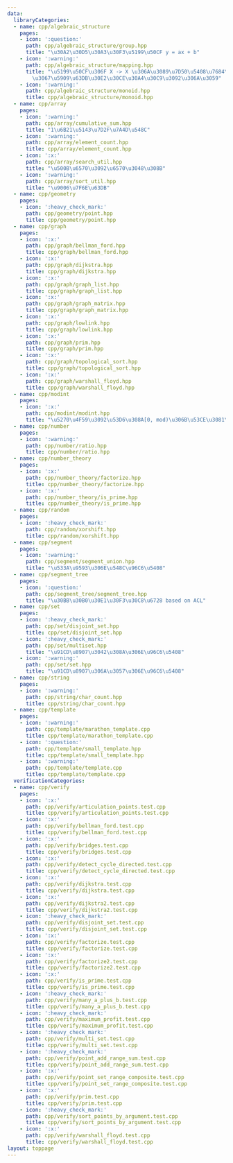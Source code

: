 ```yaml
---
data:
  libraryCategories:
  - name: cpp/algebraic_structure
    pages:
    - icon: ':question:'
      path: cpp/algebraic_structure/group.hpp
      title: "\u30A2\u30D5\u30A3\u30F3\u5199\u50CF y = ax + b"
    - icon: ':warning:'
      path: cpp/algebraic_structure/mapping.hpp
      title: "\u5199\u50CF\u306F X -> X \u306A\u3089\u7D50\u5408\u7684\u306A\u306E\
        \u3067\u5909\u63DB\u30E2\u30CE\u30A4\u30C9\u3092\u306A\u3059"
    - icon: ':warning:'
      path: cpp/algebraic_structure/monoid.hpp
      title: cpp/algebraic_structure/monoid.hpp
  - name: cpp/array
    pages:
    - icon: ':warning:'
      path: cpp/array/cumulative_sum.hpp
      title: "1\u6B21\u5143\u7D2F\u7A4D\u548C"
    - icon: ':warning:'
      path: cpp/array/element_count.hpp
      title: cpp/array/element_count.hpp
    - icon: ':x:'
      path: cpp/array/search_util.hpp
      title: "\u500B\u6570\u3092\u6570\u3048\u308B"
    - icon: ':warning:'
      path: cpp/array/sort_util.hpp
      title: "\u9006\u7F6E\u63DB"
  - name: cpp/geometry
    pages:
    - icon: ':heavy_check_mark:'
      path: cpp/geometry/point.hpp
      title: cpp/geometry/point.hpp
  - name: cpp/graph
    pages:
    - icon: ':x:'
      path: cpp/graph/bellman_ford.hpp
      title: cpp/graph/bellman_ford.hpp
    - icon: ':x:'
      path: cpp/graph/dijkstra.hpp
      title: cpp/graph/dijkstra.hpp
    - icon: ':x:'
      path: cpp/graph/graph_list.hpp
      title: cpp/graph/graph_list.hpp
    - icon: ':x:'
      path: cpp/graph/graph_matrix.hpp
      title: cpp/graph/graph_matrix.hpp
    - icon: ':x:'
      path: cpp/graph/lowlink.hpp
      title: cpp/graph/lowlink.hpp
    - icon: ':x:'
      path: cpp/graph/prim.hpp
      title: cpp/graph/prim.hpp
    - icon: ':x:'
      path: cpp/graph/topological_sort.hpp
      title: cpp/graph/topological_sort.hpp
    - icon: ':x:'
      path: cpp/graph/warshall_floyd.hpp
      title: cpp/graph/warshall_floyd.hpp
  - name: cpp/modint
    pages:
    - icon: ':x:'
      path: cpp/modint/modint.hpp
      title: "\u5270\u4F59\u3092\u53D6\u308A[0, mod)\u306B\u53CE\u3081\u308Bint"
  - name: cpp/number
    pages:
    - icon: ':warning:'
      path: cpp/number/ratio.hpp
      title: cpp/number/ratio.hpp
  - name: cpp/number_theory
    pages:
    - icon: ':x:'
      path: cpp/number_theory/factorize.hpp
      title: cpp/number_theory/factorize.hpp
    - icon: ':x:'
      path: cpp/number_theory/is_prime.hpp
      title: cpp/number_theory/is_prime.hpp
  - name: cpp/random
    pages:
    - icon: ':heavy_check_mark:'
      path: cpp/random/xorshift.hpp
      title: cpp/random/xorshift.hpp
  - name: cpp/segment
    pages:
    - icon: ':warning:'
      path: cpp/segment/segment_union.hpp
      title: "\u533A\u9593\u306E\u548C\u96C6\u5408"
  - name: cpp/segment_tree
    pages:
    - icon: ':question:'
      path: cpp/segment_tree/segment_tree.hpp
      title: "\u30BB\u30B0\u30E1\u30F3\u30C8\u6728 based on ACL"
  - name: cpp/set
    pages:
    - icon: ':heavy_check_mark:'
      path: cpp/set/disjoint_set.hpp
      title: cpp/set/disjoint_set.hpp
    - icon: ':heavy_check_mark:'
      path: cpp/set/multiset.hpp
      title: "\u91CD\u8907\u3042\u308A\u306E\u96C6\u5408"
    - icon: ':warning:'
      path: cpp/set/set.hpp
      title: "\u91CD\u8907\u306A\u3057\u306E\u96C6\u5408"
  - name: cpp/string
    pages:
    - icon: ':warning:'
      path: cpp/string/char_count.hpp
      title: cpp/string/char_count.hpp
  - name: cpp/template
    pages:
    - icon: ':warning:'
      path: cpp/template/marathon_template.cpp
      title: cpp/template/marathon_template.cpp
    - icon: ':question:'
      path: cpp/template/small_template.hpp
      title: cpp/template/small_template.hpp
    - icon: ':warning:'
      path: cpp/template/template.cpp
      title: cpp/template/template.cpp
  verificationCategories:
  - name: cpp/verify
    pages:
    - icon: ':x:'
      path: cpp/verify/articulation_points.test.cpp
      title: cpp/verify/articulation_points.test.cpp
    - icon: ':x:'
      path: cpp/verify/bellman_ford.test.cpp
      title: cpp/verify/bellman_ford.test.cpp
    - icon: ':x:'
      path: cpp/verify/bridges.test.cpp
      title: cpp/verify/bridges.test.cpp
    - icon: ':x:'
      path: cpp/verify/detect_cycle_directed.test.cpp
      title: cpp/verify/detect_cycle_directed.test.cpp
    - icon: ':x:'
      path: cpp/verify/dijkstra.test.cpp
      title: cpp/verify/dijkstra.test.cpp
    - icon: ':x:'
      path: cpp/verify/dijkstra2.test.cpp
      title: cpp/verify/dijkstra2.test.cpp
    - icon: ':heavy_check_mark:'
      path: cpp/verify/disjoint_set.test.cpp
      title: cpp/verify/disjoint_set.test.cpp
    - icon: ':x:'
      path: cpp/verify/factorize.test.cpp
      title: cpp/verify/factorize.test.cpp
    - icon: ':x:'
      path: cpp/verify/factorize2.test.cpp
      title: cpp/verify/factorize2.test.cpp
    - icon: ':x:'
      path: cpp/verify/is_prime.test.cpp
      title: cpp/verify/is_prime.test.cpp
    - icon: ':heavy_check_mark:'
      path: cpp/verify/many_a_plus_b.test.cpp
      title: cpp/verify/many_a_plus_b.test.cpp
    - icon: ':heavy_check_mark:'
      path: cpp/verify/maximum_profit.test.cpp
      title: cpp/verify/maximum_profit.test.cpp
    - icon: ':heavy_check_mark:'
      path: cpp/verify/multi_set.test.cpp
      title: cpp/verify/multi_set.test.cpp
    - icon: ':heavy_check_mark:'
      path: cpp/verify/point_add_range_sum.test.cpp
      title: cpp/verify/point_add_range_sum.test.cpp
    - icon: ':x:'
      path: cpp/verify/point_set_range_composite.test.cpp
      title: cpp/verify/point_set_range_composite.test.cpp
    - icon: ':x:'
      path: cpp/verify/prim.test.cpp
      title: cpp/verify/prim.test.cpp
    - icon: ':heavy_check_mark:'
      path: cpp/verify/sort_points_by_argument.test.cpp
      title: cpp/verify/sort_points_by_argument.test.cpp
    - icon: ':x:'
      path: cpp/verify/warshall_floyd.test.cpp
      title: cpp/verify/warshall_floyd.test.cpp
layout: toppage
---
```

